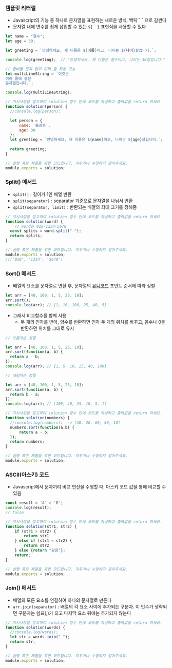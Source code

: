 ### 템플릿 리터럴

- Javascript의 기능 중 하나로 문자열을 표현하는 새로운 방식, 백틱```` 으로 감싼다
- 문자열 내에 변수를 쉽게 삽입할 수 있는 `${  }` 표현식을 사용할 수 있다

```jsx
let name = "철수";
let age = 30;

let greeting = `안녕하세요, 제 이름은 ${이름}이고, 나이는 ${나이}살입니다.`;

console.log(greeting);  // "안녕하세요, 제 이름은 철수이고, 나이는 30살입니다." 출력
```

```jsx
// 줄바꿈 문자 없이 여러 줄 작성 가능
let multiLineString = `이것은
여러 줄에 걸친
문자열입니다.`;

console.log(multiLineString);
```

```jsx
// 지시사항을 참고하여 solution 함수 안에 코드를 작성하고 출력값을 return 하세요.
function solution(person) {
  //console.log(person);

  let person = {
	  name: '홍길동',
	  age: 30
  };
  let greeting = `안녕하세요, 제 이름은 ${name}이고, 나이는 ${age}살입니다.`;
  
  return greeting;
}

// 실행 혹은 제출을 위한 코드입니다. 지우거나 수정하지 말아주세요.
module.exports = solution;
```

### Split() 메서드

- `split()` : 길이가 1인 배열 반환
- `split(separator)` : separator 기준으로 문자열을 나눠서 반환
- `split(separator, limit)` : 반환되는 배열의 최대 크기를 정해줌

```jsx
// 지시사항을 참고하여 solution 함수 안에 코드를 작성하고 출력값을 return 하세요.
function solution(word) {
	// word는 010-1234-5678
  const splits = word.split("-");
  return splits;
}

// 실행 혹은 제출을 위한 코드입니다. 지우거나 수정하지 말아주세요.
module.exports = solution;
//['010', '1234', '5678']
```

### Sort() 메서드

- 배열의 요소를 문자열로 변환 후, 문자열의 [유니코드](https://ko.wikipedia.org/wiki/%EC%9C%A0%EB%8B%88%EC%BD%94%EB%93%9C) 포인트 순서에 따라 정렬

```jsx
let arr = [40, 100, 1, 5, 25, 10];
arr.sort();
console.log(arr); // [1, 10, 100, 25, 40, 5]
```

- 그래서 비교함수를 함께 사용
    - 두 개의 인자를 받아, 양수를 반환하면 인자 두 개의 위치를 바꾸고, 음수나 0을 반환하면 위치를 그대로 유지

```jsx
// 오름차순 정렬

let arr = [40, 100, 1, 5, 25, 10];
arr.sort(function(a, b) {
  return a - b;
});
console.log(arr); // [1, 5, 10, 25, 40, 100]
```

```jsx
// 내림차순 정렬

let arr = [40, 100, 1, 5, 25, 10];
arr.sort(function(a, b) {
  return b - a;
});
console.log(arr); // [100, 40, 25, 10, 5, 1]
```

```jsx
// 지시사항을 참고하여 solution 함수 안에 코드를 작성하고 출력값을 return 하세요.
function solution(numbers) {
  //console.log(numbers);  -> [30, 20, 60, 50, 10]
  numbers.sort(function(a,b) {
      return a - b;
  });
  return numbers;
}

// 실행 혹은 제출을 위한 코드입니다. 지우거나 수정하지 말아주세요.
module.exports = solution;
```

### **ASCII(아스키) 코드**

- Javascript에서 문자끼리 비교 연산을 수행할 때, 아스키 코드 값을 통해 비교할 수 있음

```jsx
const result = 'A' > 'B';
console.log(result);
// false
```

```jsx
// 지시사항을 참고하여 solution 함수 안에 코드를 작성하고 출력값을 return 하세요.
function solution(str1, str2) {
    if (str1 > str2) {
        return str1
    } else if (str1 < str2) {
        return str2
    } else {return "같음"};
    return;
}

// 실행 혹은 제출을 위한 코드입니다. 지우거나 수정하지 말아주세요.
module.exports = solution;
```

### Join() 메서드

- 배열의 모든 요소를 연결하여 하나의 문자열로 만든다
- `arr.join(separator)` : 배열의 각 요소 사이에 추가되는 구분자. 이 인수가 생략되면 구분자는 쉼표(,)가 되고 마지막 요소 뒤에는 추가되지 않는다

```jsx
// 지시사항을 참고하여 solution 함수 안에 코드를 작성하고 출력값을 return 하세요.
function solution(words) {
  //console.log(words);
  let str = words.join(" ");
  return str;
}

// 실행 혹은 제출을 위한 코드입니다. 지우거나 수정하지 말아주세요.
module.exports = solution;
```
